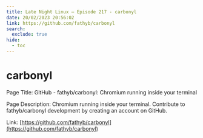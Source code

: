 ```yaml
---
title: Late Night Linux – Episode 217 - carbonyl
date: 20/02/2023 20:56:02
link: https://github.com/fathyb/carbonyl
search:
  exclude: true
hide:
  - toc
---
```


# carbonyl

Page Title: GitHub - fathyb/carbonyl: Chromium running inside your terminal

Page Description: Chromium running inside your terminal. Contribute to fathyb/carbonyl development by creating an account on GitHub. 

Link: [https://github.com/fathyb/carbonyl](https://github.com/fathyb/carbonyl)